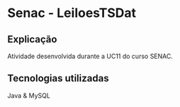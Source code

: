 # Senac - LeiloesTSDat
## Explicação
Atividade desenvolvida durante a UC11 do curso SENAC.
## Tecnologias utilizadas
Java & MySQL
